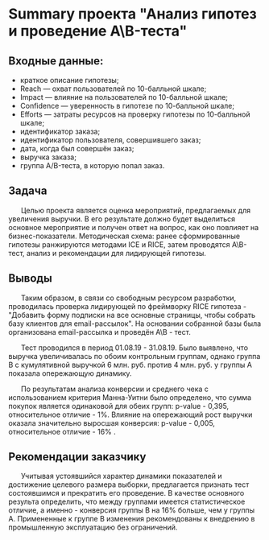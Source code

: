 # Summary проекта "Анализ гипотез и проведение A\B-теста"


## Входные данные:

- краткое описание гипотезы;
- Reach — охват пользователей по 10-балльной шкале;
- Impact — влияние на пользователей по 10-балльной шкале;
- Confidence — уверенность в гипотезе по 10-балльной шкале;
- Efforts — затраты ресурсов на проверку гипотезы по 10-балльной шкале;
- идентификатор заказа;
- идентификатор пользователя, совершившего заказ;
- дата, когда был совершён заказ;
- выручка заказа;
- группа A/B-теста, в которую попал заказ.


## Задача

<p style="text-indent: 25px;">Целью проекта является оценка мероприятий, предлагаемых для увеличения выручки. В его результате должно будет выделиться основное мероприятие и получен ответ на вопрос, как оно повлияет на бизнес-показатели. Методическая схема: ранее сформированные гипотезы ранжируются методами ICE и RICE, затем проводятся A\B-тест, анализ и рекомендации для лидирующей гипотезы.</p>


## Выводы

<p style="text-indent: 25px;"> Таким образом, в связи со свободным ресурсом разработки, проводилась проверка лидирующей по фреймворку RICE гипотеза - "Добавить форму подписки на все основные страницы, чтобы собрать базу клиентов для email-рассылок". На основании собранной базы была организована email-рассылка и проведён A\B - тест. </p>
<p style="text-indent: 25px;"> Тест проводился в период 01.08.19 - 31.08.19. Было выявлено, что выручка увеличивалась по обоим контрольным группам, однако группа B с кумулятивной выручкой 6 млн. руб. против 4 млн. руб. у группы A показала опережающую динамику. </p>
<p style="text-indent: 25px;"> По результатам анализа конверсии и среднего чека с использованием критерия Манна-Уитни было определено, что сумма покупок является одинаковой для обеих групп: p-value - 0,395, относительное отличие - 1%. Влияние на опережающий рост выручки оказала значительно выросшая конверсия: p-value - 0,005, относительное отличие - 16% .</p>


## Рекомендации заказчику

<p style="text-indent: 25px;">Учитывая устоявшийся характер динамики показателей и достижение целевого размера выборки, предлагается признать тест состоявшимся и прекратить его проведение. В качестве основного результа определить, что между группами имеется статистическое отличие, а именно - конверсия группы B на 16% больше, чем у группы A. </font> Примененные к группе B изменения рекомендованы к внедрению в промышленную эксплуатацию без ограничений.</p>
